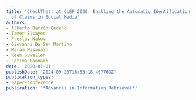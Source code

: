 ```yaml
---
title: 'CheckThat! at CLEF 2020: Enabling the Automatic Identification and Verification
  of Claims in Social Media'
authors:
- Alberto Barrón-Cedeño
- Tamer Elsayed
- Preslav Nakov
- Giovanni Da San Martino
- Maram Hasanain
- Reem Suwaileh
- Fatima Haouari
date: '2020-01-01'
publishDate: '2024-09-28T16:53:18.467763Z'
publication_types:
- paper-conference
publication: '*Advances in Information Retrieval*'
---
```

